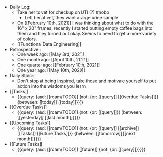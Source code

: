 - Daily Log:
    - Take her to vet for checkup on UTI (?) #nobo
        - Left her at vet, they want a large urine sample
    - On [[February 10th, 2021]] I was thinking about what to do with the 16" x 20" frames, recently I started putting empty coffee bags into them and they turned out okay. Seems to need to get a more variety of colors.
    - [[Functional Data Engineering]] 
- Retrospective::
    - One week ago: [[May 3rd, 2021]]
    - One month ago: [[April 10th, 2021]]
    - One quarter ago: [[February 10th, 2021]]
    - One year ago: [[May 10th, 2020]]
- Daily Stoic::
    - Don't stop at being inspired, take those and motivate yourself to put action into the wisdoms you learn
- [[Tasks]]
    - {{query: {and: [[roam/TODO]] {not: {or: [[query]] [[Overdue Tasks]]}} {between: [[today]] [[today]]}}}}
- [[Overdue Tasks]]
    - {{query: {and: [[roam/TODO]] {not: {or: [[query]]}} {between: [[yesterday]] [[last month]]}}}}
- [[Upcoming Tasks]]
    - {{query: {and: [[roam/TODO]] {not: {or: [[query]] [[archive]] [[Tasks]] [[Future Tasks]]}} {between: [[tomorrow]] [[next month]]}}}}
- [[Future Tasks]]
    - {{query: {and: [[roam/TODO]] [[future]] {not: {or: [[query]]}}}}}
